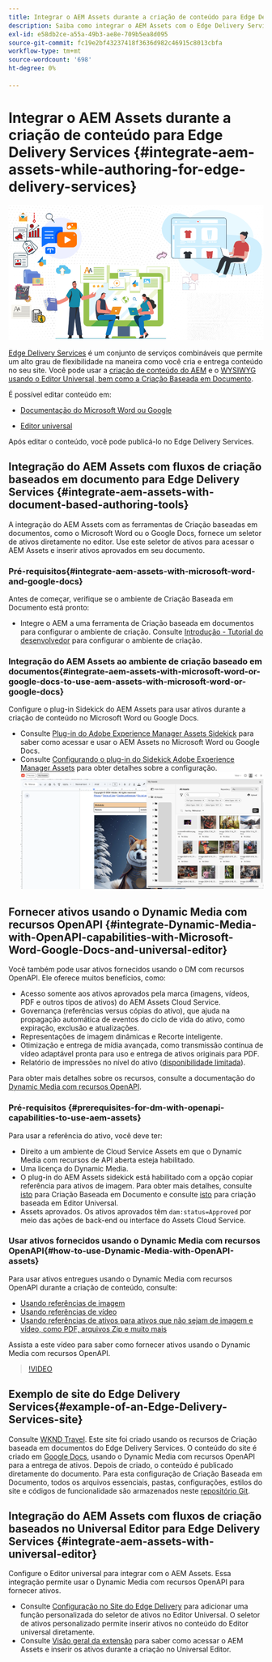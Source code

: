 ```yaml
---
title: Integrar o AEM Assets durante a criação de conteúdo para Edge Delivery Services
description: Saiba como integrar o AEM Assets com o Edge Delivery Services. Essa integração permite integrar o AEM Assets ao Microsoft Word e Google Docs, integrar o AEM Assets ao Universal Editor, integrar o Dynamic Media aos recursos OpenAPI com o Universal Editor e integrar o Dynamic Media aos recursos OpenAPI com o Microsoft Word e o Google Docs.
exl-id: e58db2ce-a55a-49b3-ae8e-709b5ea8d095
source-git-commit: fc19e2bf43237418f3636d982c46915c8013cbfa
workflow-type: tm+mt
source-wordcount: '698'
ht-degree: 0%

---
```


# Integrar o AEM Assets durante a criação de conteúdo para Edge Delivery Services {#integrate-aem-assets-while-authoring-for-edge-delivery-services}

![EDS2](/help/assets/assets/EDS2.png)

[Edge Delivery Services](https://experienceleague.adobe.com/en/docs/experience-manager-cloud-service/content/edge-delivery/overview) é um conjunto de serviços combináveis que permite um alto grau de flexibilidade na maneira como você cria e entrega conteúdo no seu site. Você pode usar a [criação de conteúdo do AEM](/help/sites-cloud/authoring/author-publish.md) e o [WYSIWYG usando o Editor Universal, bem como a Criação Baseada em Documento](https://experienceleague.adobe.com/en/docs/experience-manager-cloud-service/content/edge-delivery/wysiwyg-authoring/authoring).

É possível editar conteúdo em:

* [Documentação do Microsoft Word ou Google](#integrate-aem-assets-with-document-based-authoring-tools)

* [Editor universal](#integrate-aem-assets-with-universal-editor)

Após editar o conteúdo, você pode publicá-lo no Edge Delivery Services.

## Integração do AEM Assets com fluxos de criação baseados em documento para Edge Delivery Services {#integrate-aem-assets-with-document-based-authoring-tools}

A integração do AEM Assets com as ferramentas de Criação baseadas em documentos, como o Microsoft Word ou o Google Docs, fornece um seletor de ativos diretamente no editor. Use este seletor de ativos para acessar o AEM Assets e inserir ativos aprovados em seu documento.

### Pré-requisitos{#integrate-aem-assets-with-microsoft-word-and-google-docs}

Antes de começar, verifique se o ambiente de Criação Baseada em Documento está pronto:

* Integre o AEM a uma ferramenta de Criação baseada em documentos para configurar o ambiente de criação. Consulte [Introdução - Tutorial do desenvolvedor](https://www.aem.live/developer/tutorial) para configurar o ambiente de criação.

### Integração do AEM Assets ao ambiente de criação baseado em documentos{#integrate-aem-assets-with-microsoft-word-or-google-docs-to-use-aem-assets-with-microsoft-word-or-google-docs}

Configure o plug-in Sidekick do AEM Assets para usar ativos durante a criação de conteúdo no Microsoft Word ou Google Docs.

* Consulte [Plug-in do Adobe Experience Manager Assets Sidekick](https://www.aem.live/docs/aem-assets-sidekick-plugin#using-experience-manager-assets-for-website-authors) para saber como acessar e usar o AEM Assets no Microsoft Word ou Google Docs.
* Consulte [Configurando o plug-in do Sidekick Adobe Experience Manager Assets](https://www.aem.live/developer/configuring-aem-assets-sidekick-plugin) para obter detalhes sobre a configuração.
  ![barra lateral de meus ativos](/help/assets/assets/my-assets-sidebar.png)

## Fornecer ativos usando o Dynamic Media com recursos OpenAPI {#integrate-Dynamic-Media-with-OpenAPI-capabilities-with-Microsoft-Word-Google-Docs-and-universal-editor}

Você também pode usar ativos fornecidos usando o DM com recursos OpenAPI. Ele oferece muitos benefícios, como:

* Acesso somente aos ativos aprovados pela marca (imagens, vídeos, PDF e outros tipos de ativos) do AEM Assets Cloud Service.
* Governança (referências versus cópias do ativo), que ajuda na propagação automática de eventos do ciclo de vida do ativo, como expiração, exclusão e atualizações.
* Representações de imagem dinâmicas e Recorte inteligente.
* Otimização e entrega de mídia avançada, como transmissão contínua de vídeo adaptável pronta para uso e entrega de ativos originais para PDF.
* Relatório de impressões no nível do ativo ([disponibilidade limitada](/help/assets/manage-reports-assets-view.md#dynamic-media-delivery-reports)).

Para obter mais detalhes sobre os recursos, consulte a documentação do [Dynamic Media com recursos OpenAPI](https://experienceleague.adobe.com/en/docs/experience-manager-cloud-service/content/assets/dynamicmedia/dynamic-media-open-apis/dynamic-media-open-apis-overview).

### Pré-requisitos {#prerequisites-for-dm-with-openapi-capabilities-to-use-aem-assets}

Para usar a referência do ativo, você deve ter:

* Direito a um ambiente de Cloud Service Assets em que o Dynamic Media com recursos de API aberta esteja habilitado.
* Uma licença do Dynamic Media.
* O plug-in do AEM Assets sidekick está habilitado com a opção copiar referência para ativos de imagem. Para obter mais detalhes, consulte [isto](https://www.aem.live/developer/configuring-aem-assets-sidekick-plugin#copymode) para Criação Baseada em Documento e consulte [isto](https://developer.adobe.com/uix/docs/extension-manager/extension-developed-by-adobe/configurable-asset-picker/#extension-overview) para criação baseada em Editor Universal.
* Assets aprovados. Os ativos aprovados têm `dam:status=Approved` por meio das ações de back-end ou interface do Assets Cloud Service.

### Usar ativos fornecidos usando o Dynamic Media com recursos OpenAPI{#how-to-use-Dynamic-Media-with-OpenAPI-assets}

Para usar ativos entregues usando o Dynamic Media com recursos OpenAPI durante a criação de conteúdo, consulte:

* [Usando referências de imagem](https://www.aem.live/docs/aem-assets-sidekick-plugin#using-image-references-when-authoring-content)
* [Usando referências de vídeo](https://www.aem.live/docs/aem-assets-sidekick-plugin#using-video-references-when-authoring-content)
* [Usando referências de ativos para ativos que não sejam de imagem e vídeo, como PDF, arquivos Zip e muito mais](https://www.aem.live/docs/aem-assets-sidekick-plugin#using-asset-references-for-pdf-zip-etc-when-authoring-content)

Assista a este vídeo para saber como fornecer ativos usando o Dynamic Media com recursos OpenAPI.

>[!VIDEO](https://video.tv.adobe.com/v/3441155)

## Exemplo de site do Edge Delivery Services{#example-of-an-Edge-Delivery-Services-site}

Consulte [WKND Travel](https://aem-dynamicmedia-demo--dm--hlxsites.aem.live/travel-hospitality/wknd-trvl-home). Este site foi criado usando os recursos de Criação baseada em documentos do Edge Delivery Services. O conteúdo do site é criado em [Google Docs](https://drive.google.com/drive/folders/1HCCHRWp4HJIXW_cUv5cRDQ5DzzqiZsXT), usando o Dynamic Media com recursos OpenAPI para a entrega de ativos. Depois de criado, o conteúdo é publicado diretamente do documento. Para esta configuração de Criação Baseada em Documento, todos os arquivos essenciais, pastas, configurações, estilos do site e códigos de funcionalidade são armazenados neste [repositório Git](https://github.com/hlxsites/franklin-assets-selector/tree/aem-dynamicmedia-demo/blocks).

## Integração do AEM Assets com fluxos de criação baseados no Universal Editor para Edge Delivery Services {#integrate-aem-assets-with-universal-editor}

Configure o Editor universal para integrar com o AEM Assets. Essa integração permite usar o Dynamic Media com recursos OpenAPI para fornecer ativos.

* Consulte [Configuração no Site do Edge Delivery](https://developer.adobe.com/uix/docs/extension-manager/extension-developed-by-adobe/configurable-asset-picker/#configuration-in-edge-delivery-site) para adicionar uma função personalizada do seletor de ativos no Editor Universal. O seletor de ativos personalizado permite inserir ativos no conteúdo do Editor universal diretamente.
* Consulte [Visão geral da extensão](https://developer.adobe.com/uix/docs/extension-manager/extension-developed-by-adobe/configurable-asset-picker/#extension-overview) para saber como acessar o AEM Assets e inserir os ativos durante a criação no Universal Editor.
